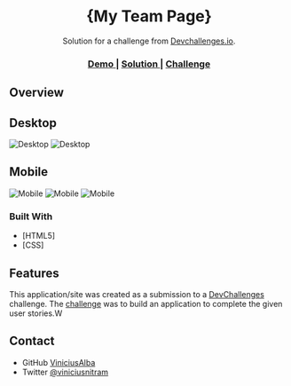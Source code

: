 <!-- Please update value in the {}  -->

<h1 align="center">{My Team Page}</h1>

<div align="center">
   Solution for a challenge from  <a href="http://devchallenges.io" target="_blank">Devchallenges.io</a>.
</div>

<div align="center">
  <h3>
    <a href="https://hopeful-mcnulty-54804b.netlify.app/">
      Demo
    </a>
    <span> | </span>
    <a href="https://www.github.com/ViniciusAlba/My-Team-Page">
      Solution
    </a>
    <span> | </span>
    <a href="https://devchallenges.io/challenges/hhmesazsqgKXrTkYkt0U">
      Challenge
    </a>
  </h3>
</div>

<!-- OVERVIEW -->

## Overview

## Desktop
![Desktop](https://user-images.githubusercontent.com/53067252/120368179-27bf9400-c2e8-11eb-8f93-b5c9f2264c17.png)
![Desktop](https://user-images.githubusercontent.com/53067252/120368383-60f80400-c2e8-11eb-893c-10d7d2404a5c.png)

## Mobile
![Mobile](https://user-images.githubusercontent.com/53067252/120368628-ab798080-c2e8-11eb-9217-bbba7733fca4.png)
![Mobile](https://user-images.githubusercontent.com/53067252/120368745-d237b700-c2e8-11eb-8c64-44662fbd4f0e.png)
![Mobile](https://user-images.githubusercontent.com/53067252/120368895-fbf0de00-c2e8-11eb-9bf0-bcc5c9f2965f.png)

### Built With

<!-- This section should list any major frameworks that you built your project using. Here are a few examples.-->

- [HTML5]
- [CSS]

## Features

<!-- List the features of your application or follow the template. Don't share the figma file here :) -->

This application/site was created as a submission to a [DevChallenges](https://devchallenges.io/challenges) challenge. The [challenge](https://devchallenges.io/challenges/hhmesazsqgKXrTkYkt0U) was to build an application to complete the given user stories.W

## Contact

- GitHub [ViniciusAlba]({https://www.github.com/ViniciusAlba})
- Twitter [@viniciusnitram]({https://www.twitter.com/viniciusnitram})
